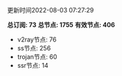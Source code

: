 更新时间2022-08-03 07:27:29

**总订阅: 73**
**总节点: 1755**
**有效节点: 406**
- v2ray节点: 76
- ss节点: 256
- trojan节点: 60
- ssr节点: 14

